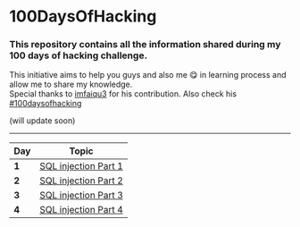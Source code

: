 # 100DaysOfHacking

### This repository contains all the information shared during my 100 days of hacking challenge.                                                               
This initiative aims to help you guys and also me 😋 in learning process and allow me to share my knowledge.     
Special thanks to [imfaiqu3](https://twitter.com/imfaiqu3) for his contribution. Also check his [#100daysofhacking](https://github.com/faiqu3/100DaysOfHacking)

(will update soon)

___
Day | Topic
--- | ---
**1** |  [SQL injection Part 1](/days/day1.md)
**2** |  [SQL injection Part 2](/days/day2.md)
**3** |  [SQL injection Part 3](/days/day3.md)
**4** |  [SQL injection Part 4](/days/day4.md)


